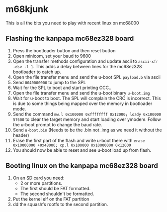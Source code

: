 # m68kjunk

This is all the bits you need to play with recent linux on mc68000

## Flashing the kanpapa mc68ez328 board

1. Press the bootloader button and then reset button
2. Open minicom, set your baud to 9600
3. Open the transfer methods configuration and update ascii to `ascii-xfr -dsv -l 1`.
   This adds a delay between lines for the mc68ez328 bootloader to catch up.
4. Open the file transfer menu and send the u-boot SPL `payload.b` via ascii
5. Send `0040000000` to jump to the SPL
6. Wait for the SPL to boot and start printing CCC..
7. Open the file transfer menu and send the u-boot binary `u-boot.img`
8. Wait for u-boot to boot. The SPL will complain the CRC is incorrect.
   This is due to some things being mapped over the memory in bootloader mode.
9. Send the command `mw.l 0x100000 0xffffffff 0x12000; loady 0x100000 57600` to clear
   the target memory and start loading over ymodem. Follow the u-boot prompt to change
   the baud rate.
10. Send `u-boot.bin` (Needs to be the .bin not .img as we need it without the header)
11. Erase the first part of the flash and write u-boot there with 
    `erase 0x10000000 +0x48000; cp.l 0x100000 0x10000000 0x12000`
12. You should now be able to reset and see u-boot load up from flash.

## Booting linux on the kanpapa mc68ez328 board

1. On an SD card you need:
   - 2 or more partitions.
   - The first should be FAT formatted.
   - The second shouldn't be formatted.
2. Put the kernel elf on the FAT partition
3. dd the squashfs rootfs to the second partition.
